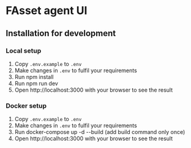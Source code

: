 # FAsset agent UI

## Installation for development

### Local setup
1. Copy `.env.example` to `.env`
2. Make changes in `.env` to fulfil your requirements
3. Run npm install
4. Run npm run dev
5. Open http://localhost:3000 with your browser to see the result

### Docker setup
1. Copy `.env.example` to `.env`
2. Make changes in `.env` to fulfil your requirements
3. Run docker-compose up -d --build (add build command only once)
4. Open http://localhost:3000 with your browser to see the result

